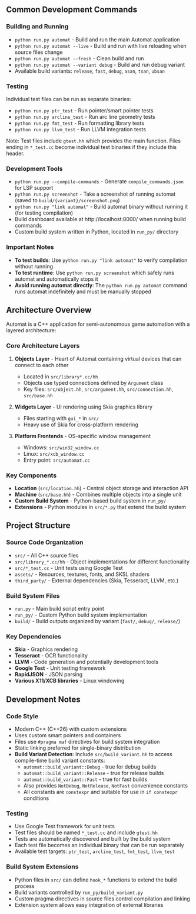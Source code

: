## Common Development Commands

### Building and Running
- `python run.py automat` - Build and run the main Automat application
- `python run.py automat --live` - Build and run with live reloading when source files change
- `python run.py automat --fresh` - Clean build and run
- `python run.py automat --variant debug` - Build and run debug variant
- Available build variants: `release`, `fast`, `debug`, `asan`, `tsan`, `ubsan`

### Testing
Individual test files can be run as separate binaries:
- `python run.py ptr_test` - Run pointer/smart pointer tests
- `python run.py arcline_test` - Run arc line geometry tests
- `python run.py fmt_test` - Run formatting library tests
- `python run.py llvm_test` - Run LLVM integration tests

Note: Test files include `gtest.hh` which provides the main function. Files ending in `*_test.cc` become individual test binaries if they include this header.

### Development Tools
- `python run.py --compile-commands` - Generate `compile_commands.json` for LSP support
- `python run.py screenshot` - Take a screenshot of running automat (saved to `build/{variant}/screenshot.png`)
- `python run.py "link automat"` - Build automat binary without running it (for testing compilation)
- Build dashboard available at http://localhost:8000/ when running build commands
- Custom build system written in Python, located in `run_py/` directory

### Important Notes
- **To test builds**: Use `python run.py "link automat"` to verify compilation without running
- **To test runtime**: Use `python run.py screenshot` which safely runs automat and automatically stops it
- **Avoid running automat directly**: The `python run.py automat` command runs automat indefinitely and must be manually stopped

## Architecture Overview

Automat is a C++ application for semi-autonomous game automation with a layered architecture:

### Core Architecture Layers
1. **Objects Layer** - Heart of Automat containing virtual devices that can connect to each other
   - Located in `src/library*.cc/hh`
   - Objects use typed connections defined by `Argument` class
   - Key files: `src/object.hh`, `src/argument.hh`, `src/connection.hh`, `src/base.hh`

2. **Widgets Layer** - UI rendering using Skia graphics library
   - Files starting with `gui_*` in `src/`
   - Heavy use of Skia for cross-platform rendering

3. **Platform Frontends** - OS-specific window management
   - Windows: `src/win32_window.cc`
   - Linux: `src/xcb_window.cc`
   - Entry point: `src/automat.cc`

### Key Components
- **Location** (`src/location.hh`) - Central object storage and interaction API
- **Machine** (`src/base.hh`) - Combines multiple objects into a single unit
- **Custom Build System** - Python-based build system in `run_py/`
- **Extensions** - Python modules in `src/*.py` that extend the build system

## Project Structure

### Source Code Organization
- `src/` - All C++ source files
- `src/library_*.cc/hh` - Object implementations for different functionality
- `src/*_test.cc` - Unit tests using Google Test
- `assets/` - Resources, textures, fonts, and SKSL shaders
- `third_party/` - External dependencies (Skia, Tesseract, LLVM, etc.)

### Build System Files
- `run.py` - Main build script entry point
- `run_py/` - Custom Python build system implementation
- `build/` - Build outputs organized by variant (`fast/`, `debug/`, `release/`)

### Key Dependencies
- **Skia** - Graphics rendering
- **Tesseract** - OCR functionality
- **LLVM** - Code generation and potentially development tools
- **Google Test** - Unit testing framework
- **RapidJSON** - JSON parsing
- **Various X11/XCB libraries** - Linux windowing

## Development Notes

### Code Style
- Modern C++ (C++26) with custom extensions
- Uses custom smart pointers and containers
- Files use `#pragma maf` directives for build system integration
- Static linking preferred for single-binary distribution
- **Build Variant Detection**: Include `src/build_variant.hh` to access compile-time build variant constants:
  - `automat::build_variant::Debug` - true for debug builds
  - `automat::build_variant::Release` - true for release builds  
  - `automat::build_variant::Fast` - true for fast builds
  - Also provides `NotDebug`, `NotRelease`, `NotFast` convenience constants
  - All constants are `constexpr` and suitable for use in `if constexpr` conditions

### Testing
- Use Google Test framework for unit tests
- Test files should be named `*_test.cc` and include `gtest.hh`
- Tests are automatically discovered and built by the build system
- Each test file becomes an individual binary that can be run separately
- Available test targets: `ptr_test`, `arcline_test`, `fmt_test`, `llvm_test`

### Build System Extensions
- Python files in `src/` can define `hook_*` functions to extend the build process
- Build variants controlled by `run_py/build_variant.py`
- Custom pragma directives in source files control compilation and linking
- Extension system allows easy integration of external libraries
